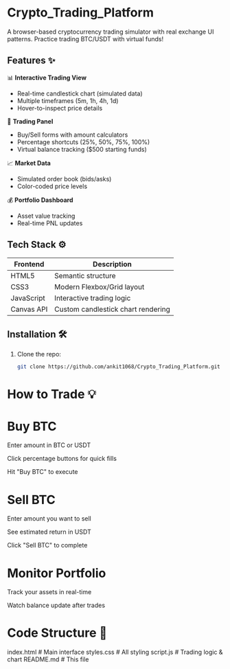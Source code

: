 # Crypto_Trading_Platform
A browser-based cryptocurrency trading simulator with real exchange UI patterns. Practice trading BTC/USDT with virtual funds!

## Features ✨

📊 **Interactive Trading View**
- Real-time candlestick chart (simulated data)
- Multiple timeframes (5m, 1h, 4h, 1d)
- Hover-to-inspect price details

💸 **Trading Panel**
- Buy/Sell forms with amount calculators
- Percentage shortcuts (25%, 50%, 75%, 100%)
- Virtual balance tracking ($500 starting funds)

📈 **Market Data**
- Simulated order book (bids/asks)
- Color-coded price levels

💰 **Portfolio Dashboard**
- Asset value tracking
- Real-time PNL updates

## Tech Stack ⚙️

| Frontend       | Description                          |
|----------------|--------------------------------------|
| HTML5          | Semantic structure                   |
| CSS3           | Modern Flexbox/Grid layout           |
| JavaScript     | Interactive trading logic            |
| Canvas API     | Custom candlestick chart rendering   |

## Installation 🛠️

1. Clone the repo:
   ```bash
   git clone https://github.com/ankit1068/Crypto_Trading_Platform.git


# How to Trade 💡
# Buy BTC

Enter amount in BTC or USDT

Click percentage buttons for quick fills

Hit "Buy BTC" to execute

# Sell BTC

Enter amount you want to sell

See estimated return in USDT

Click "Sell BTC" to complete

# Monitor Portfolio

Track your assets in real-time

Watch balance update after trades

# Code Structure 📂

index.html          # Main interface
styles.css          # All styling
script.js           # Trading logic & chart
README.md           # This file


